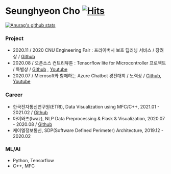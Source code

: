 # Seunghyeon Cho	[![Hits](https://hits.seeyoufarm.com/api/count/incr/badge.svg?url=https%3A%2F%2Fgithub.com%2Fpmcsh04&count_bg=%2379C83D&title_bg=%23555555&icon=&icon_color=%23E7E7E7&title=hits&edge_flat=false)](https://hits.seeyoufarm.com)

[![Anurag's github stats](https://github-readme-stats.vercel.app/api?username=pmcsh04)](https://github.com/anuraghazra/github-readme-stats)

<!--
**pmcsh04/pmcsh04** is a ✨ _special_ ✨ repository because its `README.md` (this file) appears on your GitHub profile.

Here are some ideas to get you started:

- 🔭 I’m currently working on ...
- 🌱 I’m currently learning ...
- 👯 I’m looking to collaborate on ...
- 🤔 I’m looking for help with ...
- 💬 Ask me about ...
- 📫 How to reach me: ...
- 😄 Pronouns: ...
- ⚡ Fun fact: ...
-->

### Project

- 2020.11 / 2020 CNU Engineering Fair : 프라이버시 보호 딥러닝 서비스  / 장려상 / [Github](https://github.com/pmcsh04/PrivacyDL)
- 2020.08 / 오픈소스 컨트리뷰톤 : Tensorflow lite for Microcontroller 프로젝트 / 특별상 / [Github](https://github.com/yunho0130/tensorflow-lite) , [Youtube](https://www.youtube.com/watch?v=8bF1vYx1FTo)
- 2020.07 / Microsoft와 함께하는 Azure Chatbot 경진대회 / 노력상 / [Github](https://github.com/hazagu/KCC2020_Chatbot), [Youtube](https://www.youtube.com/watch?v=y2kgjSiXOyc)

### Career

- 한국전자통신연구원(ETRI), Data Visualization using MFC/C++, 2021.01 - 2021.02 / [Github](https://github.com/pmcsh04/Visualization_MFC)
- 아이와즈(Iwaz), NLP Data Preprocessing & Flask & Visualization, 2020.07 - 2020.08 / [Github](https://github.com/pmcsh04/Iwaz_intern)
- 케이엘정보통신, SDP(Software Defined Perimeter) Architecture, 2019.12 - 2020.02

### ML/AI

- Python, Tensorflow
- C++, MFC
